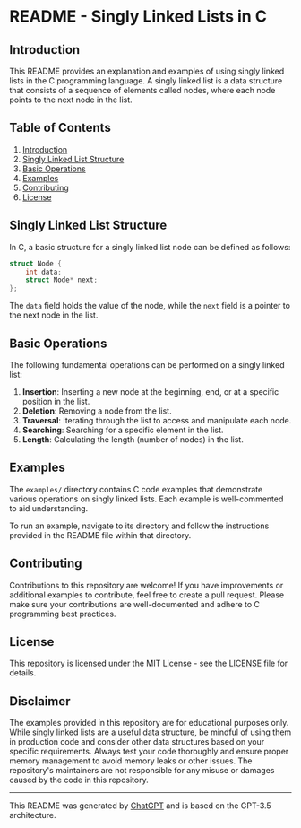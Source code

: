 # README - Singly Linked Lists in C

## Introduction

This README provides an explanation and examples of using singly linked lists in the C programming language. A singly linked list is a data structure that consists of a sequence of elements called nodes, where each node points to the next node in the list.

## Table of Contents

1. [Introduction](#introduction)
2. [Singly Linked List Structure](#singly-linked-list-structure)
3. [Basic Operations](#basic-operations)
4. [Examples](#examples)
5. [Contributing](#contributing)
6. [License](#license)

## Singly Linked List Structure

In C, a basic structure for a singly linked list node can be defined as follows:

```c
struct Node {
    int data;
    struct Node* next;
};
```

The `data` field holds the value of the node, while the `next` field is a pointer to the next node in the list.

## Basic Operations

The following fundamental operations can be performed on a singly linked list:

1. **Insertion**: Inserting a new node at the beginning, end, or at a specific position in the list.
2. **Deletion**: Removing a node from the list.
3. **Traversal**: Iterating through the list to access and manipulate each node.
4. **Searching**: Searching for a specific element in the list.
5. **Length**: Calculating the length (number of nodes) in the list.

## Examples

The `examples/` directory contains C code examples that demonstrate various operations on singly linked lists. Each example is well-commented to aid understanding.

To run an example, navigate to its directory and follow the instructions provided in the README file within that directory.

## Contributing

Contributions to this repository are welcome! If you have improvements or additional examples to contribute, feel free to create a pull request. Please make sure your contributions are well-documented and adhere to C programming best practices.

## License

This repository is licensed under the MIT License - see the [LICENSE](LICENSE) file for details.

## Disclaimer

The examples provided in this repository are for educational purposes only. While singly linked lists are a useful data structure, be mindful of using them in production code and consider other data structures based on your specific requirements. Always test your code thoroughly and ensure proper memory management to avoid memory leaks or other issues. The repository's maintainers are not responsible for any misuse or damages caused by the code in this repository.

---
This README was generated by [ChatGPT](https://github.com/openai/chatgpt) and is based on the GPT-3.5 architecture.
